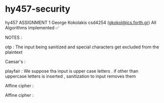 # hy457-security
hy457 ASSIGNMENT 1
George Kokolakis csd4254 (gkokol@ics.forth.gr)
All Algorithms implemented ✅

NOTES :

otp : The input being sanitized and special characters get excluded from the plaintext

Caesar's :

playfair : We suppose tha input is upper case letters . if other than uppercase letters is inserted , sanitization to input removes them

Affine cipher :


Affine cipher : 
